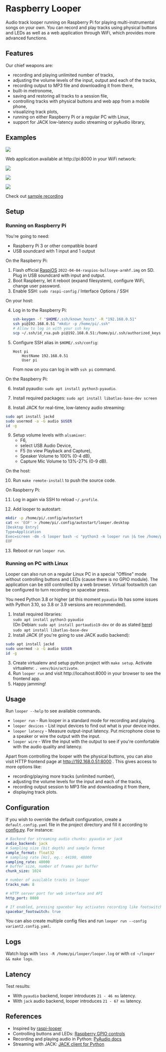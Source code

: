 # Raspberry Looper
Audio track looper running on Raspberry Pi 
for playing multi-instrumental songs on your own.
You can record and play tracks using physical buttons and LEDs
as well as a web application through WiFi,
which provides more advanced functions.

## Features
Our chief weapons are:

- recording and playing unlimited number of tracks,
- adjusting the volume levels of the input, output and each of the tracks, 
- recording output to MP3 file and downloading it from there,
- built-in metronome,
- saving and restoring all tracks to a session file,
- controlling tracks with physical buttons and web app from a mobile phone,
- visualizing track plots,
- running on either Raspberry Pi or a regular PC with Linux,
- support for JACK low-latency audio streaming or pyAudio library,

## Examples
![](./docs/img/device-in-action-labelled.jpg)

Web application available at http://pi:8000 in your WiFi network:

![](./docs/img/screen-tracks.png)

![](./docs/img/screen-plot.png)

![](./docs/img/screen-volume.png)

Check out [sample recording](https://raw.githubusercontent.com/igrek51/raspberry-looper/master/docs/example/list_2022-04-21_remaster.mp3)

## Setup

### Running on Raspberry Pi
You're going to need:

- Raspberry Pi 3 or other compatible board
- USB soundcard with 1 input and 1 output

On the Raspberry Pi:

1. Flash official [RaspiOS](https://www.raspberrypi.com/software/operating-systems/) `2022-04-04-raspios-bullseye-armhf.img` on SD.  
   Plug in USB soundcard with input and output.
2. Boot Raspberry, let it reboot (expand filesystem), configure WiFi, change user password.
3. Enable SSH: `sudo raspi-config` / Interface Options / SSH

On your host:

4. Log in to the Raspberry Pi:
    ```bash
    ssh-keygen -f "$HOME/.ssh/known_hosts" -R "192.168.0.51"
    ssh pi@192.168.0.51 "mkdir -p /home/pi/.ssh"
    # Allow to log in with your ssh key
    scp ~/.ssh/id_rsa.pub pi@192.168.0.51:/home/pi/.ssh/authorized_keys
    ```

5. Configure SSH alias in `$HOME/.ssh/config`:
    ```
    Host pi
        HostName 192.168.0.51
        User pi
    ```
    From now on you can log in with `ssh pi` command.

On the Raspberry Pi:

6. Install pyaudio: `sudo apt install python3-pyaudio`.

7. Install required packages: `sudo apt install libatlas-base-dev screen`

8. Install JACK for real-time, low-latency audio streaming:  
  ```bash
  sudo apt install jackd
  sudo usermod -a -G audio $USER
  id -g
  ```

9. Setup volume levels with `alsamixer`:
    - F6, 
    - select USB Audio Device,
    - F5 (to view Playback and Capture), 
    - Speaker Volume to 100% (0-4 dB),
    - Capture Mic Volume to 13%-27% (0-9 dB).

On the host:

10. Run `make remote-install` to push the source code.

On Raspberry Pi:

11. Log in again via SSH to reload `~/.profile`.

12. Add looper to autostart:
```bash
mkdir -p /home/pi/.config/autostart
cat << 'EOF' > /home/pi/.config/autostart/looper.desktop
[Desktop Entry] 
Type=Application
Exec=screen -dm -S looper bash -c "python3 -m looper run |& tee /home/pi/looper/looper.log; exec bash"
EOF
```

13. Reboot or run `looper run`.

### Running on PC with Linux
Looper can also run on a regular Linux PC in a special "Offline" mode without controlling buttons and LEDs
(cause there is no GPIO module). 
The application can be still controlled by a web browser.
Virtual footswitch can be configured to turn recording on spacebar press.

You need Python 3.8 or higher 
(at this moment `pyaudio` lib has some issues with Python 3.10, so 3.8 or 3.9 versions are recommended).

1. Install required libraries:  
  `sudo apt install python3-pyaudio`  
   (On Debian: `sudo apt install portaudio19-dev` or do as stated [here](https://stackoverflow.com/a/35593426/6772197))
  `sudo apt install libatlas-base-dev`  
2. Install JACK (if you're going to use JACK audio backend):  
  ```bash
  sudo apt install jackd
  sudo usermod -a -G audio $USER
  id -g
  ```
3. Create virtualenv and setup python project with `make setup`. Activate virtualenv: `. venv/bin/activate`.
4. Run `looper run` and visit http://localhost:8000 in your browser to see the frontend app.
5. Happy jamming!

## Usage
Run `looper --help` to see available commands.

- `looper run` - Run looper in a standard mode for recording and playing.
- `looper devices` - List input devices to find out what is your device index.
- `looper latency` - Measure output-input latency. 
  Put microphone close to a speaker or wire the output with the input.
- `looper wire` - Wire the input with the output to see 
  if you're comfortable with the audio quality and latency.

Apart from controlling the looper with the physical buttons, 
you can also visit HTTP frontend page at http://192.168.0.51:8000 .
This gives access to more options like:

- recording/playing more tracks (unlimited number), 
- adjusting the volume levels for the input and each of the tracks, 
- recording output session to MP3 file and downloading it from there,
- displaying track plots.

## Configuration
If you wish to override the default configuration,
create a `default.config.yaml` file in the project directory
and fill it according to [config.py](./looper/runner/config.py).
For instance:
```yaml
# Backend for streaming audio chunks: pyaudio or jack
audio_backend: jack
# Sampling size (bit depth) and sample format
sample_format: float32
# sampling rate [Hz], eg.: 44100, 48000
sampling_rate: 48000
# buffer size, number of frames per buffer
chunk_size: 1024

# number of available tracks in looper
tracks_num: 8

# HTTP server port for web interface and API
http_port: 8080

# If enabled, pressing spacebar key activates recording like footswitch
spacebar_footswitch: true
```

You can also create multiple config files and run `looper run --config variant2.config.yaml`.

## Logs
Watch logs with `less -R /home/pi/looper/looper.log` or with `cd ~/looper && make logs`.

## Latency
Test results:

- With `pyaudio` backend, looper introduces `21 - 46 ms` latency.
- With `jack` audio backend, looper introduces `21 - 67 ms` latency.

## References
- Inspired by [raspi-looper](https://github.com/RandomVertebrate/raspi-looper)
- Controlling buttons and LEDs: [Raspberry GPIO controls](https://gpiozero.readthedocs.io/en/stable/recipes.html)
- Recording and playing audio in Python: [PyAudio docs](http://people.csail.mit.edu/hubert/pyaudio/#docs)
- Streaming with JACK: [JACK client for Python](https://jackclient-python.readthedocs.io/en/0.5.3/)
